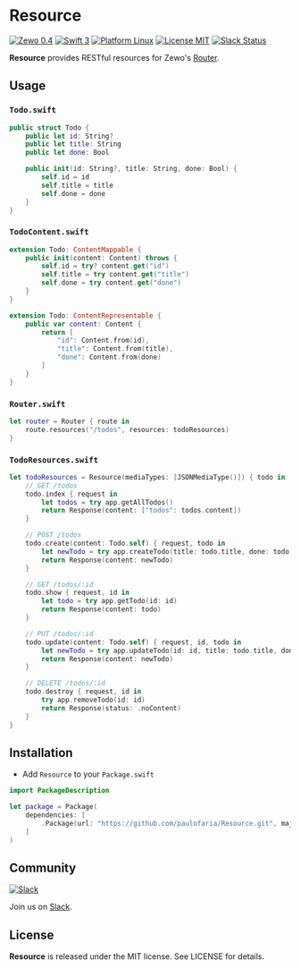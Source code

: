 # Resource

[![Zewo 0.4](https://img.shields.io/badge/Zewo-0.4-FF7565.svg?style=flat)](http://zewo.io)
[![Swift 3](https://img.shields.io/badge/Swift-3.0-orange.svg?style=flat)](https://swift.org)
[![Platform Linux](https://img.shields.io/badge/Platform-Linux-lightgray.svg?style=flat)](https://swift.org)
[![License MIT](https://img.shields.io/badge/License-MIT-blue.svg?style=flat)](https://tldrlegal.com/license/mit-license)
[![Slack Status](https://zewo-slackin.herokuapp.com/badge.svg)](http://slack.zewo.io)

**Resource** provides RESTful resources for Zewo's [Router](https://github.com/Zewo/Router).

## Usage

### `Todo.swift`

```swift
public struct Todo {
    public let id: String?
    public let title: String
    public let done: Bool

    public init(id: String?, title: String, done: Bool) {
        self.id = id
        self.title = title
        self.done = done
    }
}
```

### `TodoContent.swift`

```swift
extension Todo: ContentMappable {
    public init(content: Content) throws {
        self.id = try? content.get("id")
        self.title = try content.get("title")
        self.done = try content.get("done")
    }
}

extension Todo: ContentRepresentable {
    public var content: Content {
        return [
            "id": Content.from(id),
            "title": Content.from(title),
            "done": Content.from(done)
        ]
    }
}
```

### `Router.swift`

```swift
let router = Router { route in
    route.resources("/todos", resources: todoResources)
}
```

### `TodoResources.swift`

```swift
let todoResources = Resource(mediaTypes: [JSONMediaType()]) { todo in
    // GET /todos
    todo.index { request in
        let todos = try app.getAllTodos()
        return Response(content: ["todos": todos.content])
    }

	// POST /todos
    todo.create(content: Todo.self) { request, todo in
        let newTodo = try app.createTodo(title: todo.title, done: todo.done)
        return Response(content: newTodo)
    }

	// GET /todos/:id
    todo.show { request, id in
        let todo = try app.getTodo(id: id)
        return Response(content: todo)
    }

	// PUT /todos/:id
    todo.update(content: Todo.self) { request, id, todo in
        let newTodo = try app.updateTodo(id: id, title: todo.title, done: todo.done)
        return Response(content: newTodo)
    }

	// DELETE /todos/:id
    todo.destroy { request, id in
        try app.removeTodo(id: id)
        return Response(status: .noContent)
    }
}
```

## Installation

- Add `Resource` to your `Package.swift`

```swift
import PackageDescription

let package = Package(
	dependencies: [
		.Package(url: "https://github.com/paulofaria/Resource.git", majorVersion: 0, minor: 4),
	]
)
```

## Community

[![Slack](http://s13.postimg.org/ybwy92ktf/Slack.png)](http://slack.zewo.io)

Join us on [Slack](http://slack.zewo.io).

License
-------

**Resource** is released under the MIT license. See LICENSE for details.
